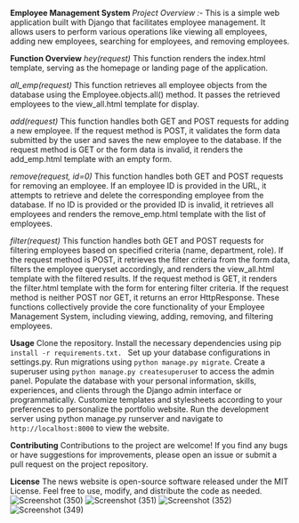 **Employee Management System**
_Project Overview :-_ 
This is a simple web application built with Django that facilitates employee management. It allows users to perform various operations like viewing all employees, adding new employees, searching for employees, and removing employees.

**Function Overview** 
_hey(request)_
This function renders the index.html template, serving as the homepage or landing page of the application.

_all_emp(request)_
This function retrieves all employee objects from the database using the Employee.objects.all() method.
It passes the retrieved employees to the view_all.html template for display.

_add(request)_
This function handles both GET and POST requests for adding a new employee.
If the request method is POST, it validates the form data submitted by the user and saves the new employee to the database.
If the request method is GET or the form data is invalid, it renders the add_emp.html template with an empty form.

_remove(request, id=0)_
This function handles both GET and POST requests for removing an employee.
If an employee ID is provided in the URL, it attempts to retrieve and delete the corresponding employee from the database.
If no ID is provided or the provided ID is invalid, it retrieves all employees and renders the remove_emp.html template with the list of employees.

_filter(request)_
This function handles both GET and POST requests for filtering employees based on specified criteria (name, department, role).
If the request method is POST, it retrieves the filter criteria from the form data, filters the employee queryset accordingly, and renders the view_all.html template with the filtered results.
If the request method is GET, it renders the filter.html template with the form for entering filter criteria.
If the request method is neither POST nor GET, it returns an error HttpResponse.
These functions collectively provide the core functionality of your Employee Management System, including viewing, adding, removing, and filtering employees.

**Usage**
Clone the repository. 
Install the necessary dependencies using pip `install -r requirements.txt. `
Set up your database configurations in settings.py. 
Run migrations using `python manage.py migrate`. Create a superuser using `python manage.py createsuperuse`r to access the admin panel. 
Populate the database with your personal information, skills, experiences, and clients through the Django admin interface or programmatically. 
Customize templates and stylesheets according to your preferences to personalize the portfolio website. 
Run the development server using python manage.py runserver and navigate to `http://localhost:8000` to view the website.

**Contributing**
Contributions to the project are welcome! If you find any bugs or have suggestions for improvements, please open an issue or submit a pull request on the project repository.

**License**
The news website is open-source software released under the MIT License. Feel free to use, modify, and distribute the code as needed.
![Screenshot (350)](https://github.com/Avinanda2370/Employee-Management-System-Django/assets/102664151/c05bfbe5-815e-4e54-90a2-70ced2d2231e)
![Screenshot (351)](https://github.com/Avinanda2370/Employee-Management-System-Django/assets/102664151/3db70a52-c16a-4d29-8ba8-7e29741529a0)
![Screenshot (352)](https://github.com/Avinanda2370/Employee-Management-System-Django/assets/102664151/c00711b0-6985-4d8c-a3e2-fcd8512265fd)
![Screenshot (349)](https://github.com/Avinanda2370/Employee-Management-System-Django/assets/102664151/be35b2cd-bcb7-4121-8be2-05d659e467da)

